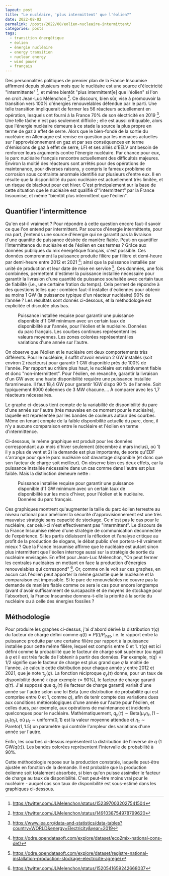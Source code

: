 ```yaml
---
layout: post
title: "Le nucléaire, 'plus intermittent' que l'éolien?"
date: 2022-08-02
permalink: /posts/2022/08/eolien-nucleaire-intermittent/
categories: posts
tags:
  - transition énergétique
  - éolien
  - énergie nucléaire
  - energy transition
  - nuclear energy
  - wind power
  - français
---
```


Des personnalités politiques de premier plan de la France Insoumise affirment depuis plusieurs mois que le nucléaire est une source d'électricité "intermittente" [^1], et même bientôt "plus intermittent[e] que l'éolien" si l'on en croit Jean-Luc Mélenchon [^2].
Ce discours, bien sûr, vise à promouvoir la transition vers 100% d'énergies renouvelables défendue par le parti. Une telle transition impliquerait de fermer les 56 réacteurs actuellement en opération, lesquels ont fourni à la France 70% de son électricité en 2019 [^3]. Une telle tâche n'est pas seulement difficile ; elle est aussi critiquable, alors que l'énergie nucléaire demeure à ce stade la source la plus propre en terme de gaz à effet de serre.
Alors que le bien-fondé de la sortie du nucléaire en Allemagne est remise en question par les menaces actuelles sur l'approvisionnement en gaz et par ses conséquences en terme d'émissions de gaz à effet de serre, LFI et ses alliés d'EELV ont besoin de renforcer leurs arguments contre l'énergie nucléaire.
Par chance pour eux, le parc nucléaire français rencontre actuellement des difficultés majeures. Environ la moitié des réacteurs sont arrêtés pour des opérations de maintenance, pour diverses raisons, y compris le fameux problème de corrosion sous contrainte anormale identifié sur plusieurs d'entre eux. Il en résulte que la disponibilité du parc nucléaire est actuellement très limitée, et un risque de blackout pour cet hiver.
C'est principalement sur la base de cette situation que le nucléaire est qualifié d'"intermittent" par la France Insoumise, et même "bientôt plus intermittent que l'éolien".

## Quantifier l'intermittence

Qu'en est-il vraiment ? Pour répondre à cette question encore faut-il savoir ce que l'on entend par intermittent. Par source d'énergie intermittente, pour ma part, j'entends une source d'énergie qui ne garantit pas la livraison d'une quantité de puissance désirée de manière fiable.
Peut-on quantifier l'intermittence du nucléaire et de l'éolien en ces termes ? Grâce aux données publiques du mix énergétique français, c'est possible. Ces données comprennent la puissance produite filière par filière et demi-heure par demi-heure entre 2012 et 2021 [^4]; ainsi que la puissance installée par unité de production et leur date de mise en service [^5].
Ces données, une fois combinées, permettent d'estimer la puissance installée nécessaire pour garantir la livrasion d'une quantité de puissance souhaitée avec certain taux de fiabilité (i.e., une certaine fration du temps).
Cela permet de répondre à des questions telles que : combien faut-il installer d'éoliennes pour obtenir au moins 1 GW (la puissance typique d'un réacteur nucléaire) 90% de l'année ? Les résultats sont donnés ci-dessous, et la méthodologie est explicitée et discutée plus bas.

<figure>
  <img src="/assets/images/nuclear-wind/puissance_installee_garanti_annee.png" alt="" style="max-width: 800px"/>
  <figcaption>Puissance installée requise pour garantir une puissance disponible d'1 GW minimum avec un certain taux de disponibilité sur l'année, pour l'éolien et le nucléaire. Données du parc français. Les courbes continues représentent les valeurs moyennes. Les zones colorées représentent les variations d'une année sur l'autre.</figcaption>
</figure>

On observe que l'éolien et le nucléaire ont deux comportements très différents. Pour le nucléaire, il suffit d'avoir environ 2 GW installés (soit environ 2 réacteurs) pour garantir 1 GW disponible près de 100% de l'année. Par rapport au critère plus haut, le nucléaire est relativement fiable et donc "non-intermittent". Pour l'éolien, en revanche, garantir la livraison d'un GW avec une haute disponibilité requière une puissance installée faramineuse. Il faut 18,4 GW pour garantir 1GW dispo 90 % de l'année. Soit typiquement 6000 éoliennes de 3 MW chacune.... À comparer avec les 1,7 réacteurs nécessaires.

Le graphe ci-dessus tient compte de la variabilité de disponibilité du parc d'une année sur l'autre (très mauvaise en ce moment pour le nucléaire), laquelle est représentée par les bandes de couleurs autour des courbes. Même en tenant compte de la faible disponibilité actuelle du parc, donc, il n'y a aucune comparaison entre le nucléaire et l'éolien en terme d'intermittence.

Ci-dessous, le même graphique est produit pour les données correspondant aux mois d'hiver seulement (décembre à mars inclus), où 1) il y a plus de vent et 2) la demande est plus importante, de sorte qu'EDF s'arrange pour que le parc nucléaire soit davantage disponible (et donc que son facteur de charge soit meilleur). On observe bien ces deux effets, car la puissance installée nécessaire dans un cas comme dans l'autre est plus faible. Mais la distinction demeure nette :

<figure>
  <img src="{{site.url}}/assets/images/nuclear-wind/puissance_installee_garanti_hiver.png" alt=""/>
  <figcaption>Puissance installée requise pour garantir une puissance disponible d'1 GW minimum avec un certain taux de disponibilité sur les mois d'hiver, pour l'éolien et le nucléaire. Données du parc français.</figcaption>
</figure>

Ces graphiques montrent qu'augmenter la taille du parc éolien terrestre au niveau national pour améliorer la sécurité d'approvisionnement est une très mauvaise stratégie sans capacité de stockage. Ce n'est pas le cas pour le nucléaire, car celui-ci n'est effectivement pas "intermittent". Le discours de la France Insoumise relève d'une stratégie de communication déconnectée de l'expérience. Si les partis délaissent la réflexion et l'analyse critique au profit de la production de slogans, le débat public s'en portera-t-il vraiment mieux ? Que la France Insoumise affirme que le nucléaire est autant sinon plus intermittent que l'éolien interroge aussi sur la stratégie de sortie du nucléaire envisagée. En effet pour Jean-Luc Mélenchon, "On peut fermer les centrales nucléaires en mettant en face la production d'énergies renouvelables qui correspond" [^6]. Or, comme on le voit sur ces graphes, en aucun cas l'éolien peut apporter la même garantie que le nucléaire et la comparaison est impossible. Si le parc de renouvelables ne couvre pas la demande de manière fiable comme ce sera le cas pour encore longtemps (avant d'avoir suffisamment de surcapacité et de moyens de stockage pour l'absorber), la France Insoumise donnera-t-elle la priorité à la sortie du nucléaire ou à celle des énergies fossiles ?

## Méthodologie

Pour produire les graphes ci-dessus, j'ai d'abord dérivé la distribution $\tau(q)$ du facteur de charge défini comme $q(t) = P(t)/P_{\text{inst}}$, i.e. le rapport entre la puissance produite par une certaine filière par rapport à la puissance installée pour cette même filière, lequel est compris entre 0 et 1. $\tau(q)$ est ici défini comme la probabilité que le facteur de charge soit supérieur (ou égal) à $q$ et il est très facile de l'obtenir à partir des données. Par exemple, $\tau(q)=1/2$ signifie que le facteur de charge est plus grand que $q$ la moitié de l'année. Je calcule cette distribution pour chaque année $y$ entre 2012 et 2021, que je note $\tau_y(q)$. La fonction réciproque $q_y(\tau)$ donne, pour un taux de disponibilité donné $\tau$ (par exemple $\tau=$ 90%), le facteur de charge garanti $q(\tau)$. J'ai supposé que $q_y(\tau)$ (le facteur de charge garanti) variait d'une année sur l'autre selon une loi Beta (une distribution de probabilité qui est comprise entre 0 et 1, comme $q$), afin de tenir compte des variations dues aux conditions météorologiques d'une année sur l'autre pour l'éolien, et celles dues, par exemple, aux opérations de maintenance et incidents quelconques pour le nucléaire. Mathématiquement, $q_y(\tau) \sim \text{Beta}(\mu_\tau \eta_\tau, (1-\mu_\tau) \eta_\tau)$, où $\mu_\tau \sim \text{uniform}(0,1)$ est la valeur moyenne attendue et $\eta_\tau \sim \text{Pareto}(1,1.5)$ un paramètre qui contrôle l'ampleur des variations d'une année sur l'autre.

 Enfin, les courbes ci-dessus représentent la distribution de l'inverse de $q$ ($\text{1 GW}/q(\tau)$). Les bandes colorées représentent l'intervalle de probabilité à 90%.

Cette méthodologie repose sur la production constatée, laquelle peut-être ajustée en fonction de la demande. Il est probable que la production éolienne soit totalement absorbée, si bien qu'on puisse assimiler le facteur de charge au taux de disponibilité. C'est peut-être moins vrai pour le nucléaire - auquel cas son taux de disponibilité est sous-estimé dans les graphiques ci-dessous.



<!-- Believe it or not, major political figures from the most important left wing party in France ("La France Insoumise") has been claiming for the past few month that nuclear power is now an ``intermittent'' source of electricity [^1], even "more intermittent" than wind power [^2].
This discourse, of course, aims at promoting the transition to 100% reneweable energy advocated by the party. Such a transition implies the decommissionning of the 56 currently operating nuclear reactors, which accounted for 70% of the generated electricity in 2019 [^3]. Not only this is a technically difficult task, but it is also a questionable move, as nuclear energy remains at this point the cleanest in terms of greenhouse gas emissions.
Still, La France Insoumise (previously the "Parti de gauche") was able to secure its opposition to nuclear energy thanks to the weakness of its historical ally, the Communisty Party, which is more favorable to nuclear power.  
As the well-foundedness of the German nuclear phaseout is challenged by the current threats on gas supplies and its consequences in terms of greenhouse gas emissions, La France Insoumise and its Green allies need to strengthen their case against nuclear energy.
They are fortunate enough that at the same time, french nuclear power plants are undergoing major difficulties as half the reactors are shutdown for maintenance. Some of these are planned maintenance, which have been delayed by Covid. Others are due to an unexpected issue encountered in several reactors that share a similar design. The impacted reactors have been shutdown while this issue is getting investigated and fixed. The low availability of the nuclear infrastructure is such that France could be facing blackouts this winter.
As a consequence, french power futures for this winter have soared up. It is on these grounds that nuclear energy have been deemed "intermittent" by La France Insoumise. -->


[^1]: https://twitter.com/JLMelenchon/status/1523970032027541504
[^2]: https://twitter.com/JLMelenchon/status/1491038754978799620
[^3]: https://www.iea.org/data-and-statistics/data-tables?country=WORLD&energy=Electricity&year=2019
[^4]: https://odre.opendatasoft.com/explore/dataset/eco2mix-national-cons-def/
[^5]: https://odre.opendatasoft.com/explore/dataset/registre-national-installation-production-stockage-electricite-agrege/
[^6]: https://twitter.com/JLMelenchon/status/1520541659242668037